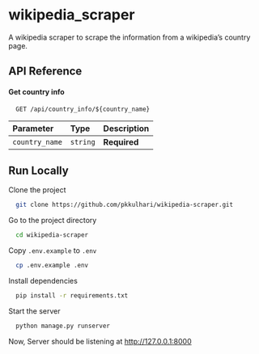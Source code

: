 # wikipedia_scraper

A wikipedia scraper to scrape the information from a wikipedia’s country page.

## API Reference

#### Get country info

```http
  GET /api/country_info/${country_name}
```

| Parameter      | Type     | Description  |
| :------------- | :------- | :----------- |
| `country_name` | `string` | **Required** |

## Run Locally

Clone the project

```bash
  git clone https://github.com/pkkulhari/wikipedia-scraper.git
```

Go to the project directory

```bash
  cd wikipedia-scraper
```

Copy `.env.example` to `.env`

```bash
  cp .env.example .env
```

Install dependencies

```bash
  pip install -r requirements.txt
```

Start the server

```bash
  python manage.py runserver
```

Now, Server should be listening at http://127.0.0.1:8000

